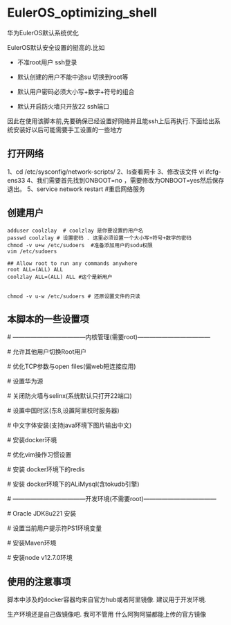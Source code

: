 # EulerOS_optimizing_shell
华为EulerOS默认系统优化

EulerOS默认安全设置的挺高的.比如

* 不准root用户 ssh登录

* 默认创建的用户不能中途su 切换到root等

* 默认用户密码必须大小写+数字+符号的组合

* 默认开启防火墙只开放22 ssh端口

  

因此在使用该脚本前,先要确保已经设置好网络并且能ssh上后再执行.下面给出系统安装好以后可能需要手工设置的一些地方

## 打开网络
1、cd /etc/sysconfig/network-scripts/ 
2、ls查看网卡
3、修改该文件 vi ifcfg-ens33
4、我们需要首先找到ONBOOT=no ，需要修改为ONBOOT=yes然后保存退出。 
5、service network restart #重启网络服务

## 创建用户

```shell
adduser coolzlay  # coolzlay 是你要设置的用户名
passwd coolzlay # 设置密码 . 这里必须设置一个大小写+符号+数字的密码
chmod -v u+w /etc/sudoers  #准备添加用户的sodu权限
vim /etc/sudoers

## Allow root to run any commands anywhere 
root ALL=(ALL) ALL
coolzlay ALL=(ALL) ALL #这个是新用户


chmod -v u-w /etc/sudoers # 还原设置文件的只读
```



## 本脚本的一些设置项

\# ————————————内核管理(需要root)————————————

\#   允许其他用户切换Root用户

\#  优化TCP参数与open files(偏web短连接应用)

\#   设置华为源

\#  关闭防火墙与selinx(系统默认只打开22端口)

\#  设置中国时区(东8,设置阿里校时服务器)

\#   中文字体安装(支持java环境下图片输出中文)

\#   安装docker环境

\#  优化vim操作习惯设置

\#   安装 docker环境下的redis

\#  安装 docker环境下的ALiMysql(含tokudb引擎)

\# ————————————开发环境(不需要root)————————————

\#  Oracle JDK8u221 安装

\#  设置当前用户提示符PS1环境变量

\#  安装Maven环境

\#   安装node v12.7.0环境





## 使用的注意事项

脚本中涉及的docker容器均来自官方hub或者阿里镜像. 建议用于开发环境.

生产环境还是自己做镜像吧. 我可不管用 什么阿狗阿猫都能上传的官方镜像
